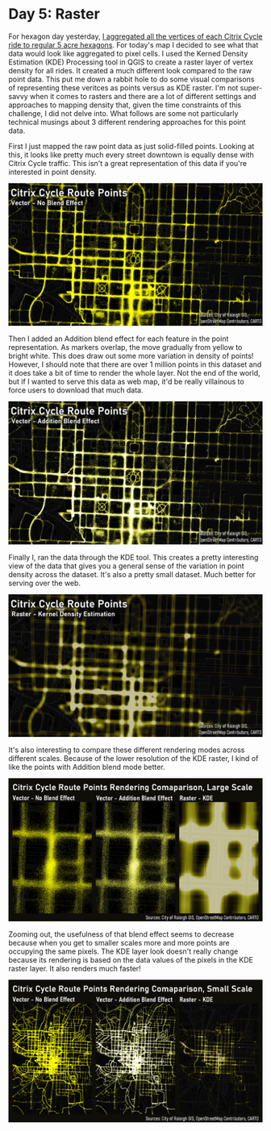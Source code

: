 # Day 5: Raster

For hexagon day yesterday, [I aggregated all the vertices of each Citrix Cycle ride to regular 5 acre hexagons](day-04-hexagons.html). For today's map I decided to see what that data would look like aggregated to pixel cells. I used the Kerned Density Estimation (KDE) Processing tool in QGIS to create a raster layer of vertex density for all rides. It created a much different look compared to the raw point data. This put me down a rabbit hole to do some visual comparisons of representing these veritces as points versus as KDE raster. I'm not super-savvy when it comes to rasters and there are a lot of different settings and approaches to mapping density that, given the time constraints of this challenge, I did not delve into. What follows are some not particularly technical musings about 3 different rendering approaches for this point data.

First I just mapped the raw point data as just solid-filled points. Looking at this, it looks like pretty much every street downtown is equally dense with Citrix Cycle traffic. This isn't a great representation of this data if you're interested in point density.

![Citrix Cycle - No Blend](./../images/day-05-rasters-map-01.PNG)

Then I added an Addition blend effect for each feature in the point representation. As markers overlap, the move gradually from yellow to bright white. This does draw out some more variation in density of points! However, I should note that there are over 1 million points in this dataset and it does take a bit of time to render the whole layer. Not the end of the world, but if I wanted to serve this data as web map, it'd be really villainous to force users to download that much data.

![Citrix Cycle - Addition Blend](./../images/day-05-rasters-map-02.PNG)

Finally I, ran the data through the KDE tool. This creates a pretty interesting view of the data that gives you a general sense of the variation in point density across the dataset. It's also a pretty small dataset. Much better for serving over the web.

![Citrix Cycle - Kernel Density Estimation](./../images/day-05-rasters-map-03.PNG)

It's also interesting to compare these different rendering modes across different scales. Because of the lower resolution of the KDE raster, I kind of like the points with Addition blend mode better.

![Citrix Cycle - Large Scale Rendering Comparison](./../images/day-05-rasters-map-04.PNG)

Zooming out, the usefulness of that blend effect seems to decrease because when you get to smaller scales more and more points are occupying the same pixels. The KDE layer look doesn't really change because its rendering is based on the data values of the pixels in the KDE raster layer. It also renders much faster!

![Citrix Cycle - Small Scale Rendering Comparison](./../images/day-05-rasters-map-05.PNG)